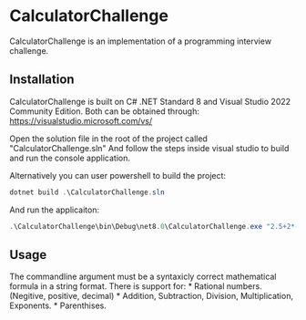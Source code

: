 # CalculatorChallenge

CalculatorChallenge is an implementation of a programming interview challenge.

## Installation

CalculatorChallenge is built on C# .NET Standard 8 and Visual Studio 2022 Community Edition.
Both can be obtained through: https://visualstudio.microsoft.com/vs/

Open the solution file in the root of the project called "CalculatorChallenge.sln"
And follow the steps inside visual studio to build and run the console application.

Alternatively you can user powershell to build the project:

```Powershell
dotnet build .\CalculatorChallenge.sln
```

And run the applicaiton:

```Powershell
.\CalculatorChallenge\bin\Debug\net8.0\CalculatorChallenge.exe "2.5+2*(4-3/2)^2"
```

## Usage

The commandline argument must be a syntaxicly correct mathematical formula in a string format.
There is support for:
    * Rational numbers. (Negitive, positive, decimal)
    * Addition, Subtraction, Division, Multiplication, Exponents.
    * Parenthises.